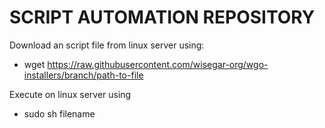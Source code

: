 # SCRIPT AUTOMATION REPOSITORY

Download an script file from linux server using:

- wget https://raw.githubusercontent.com/wisegar-org/wgo-installers/branch/path-to-file

Execute on linux server using

- sudo sh filename
